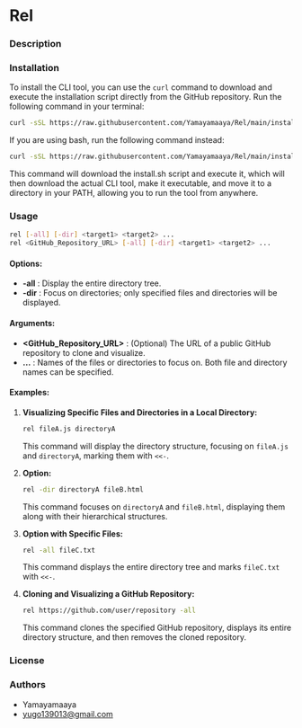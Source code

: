 # Rel

### Description

### Installation

To install the CLI tool, you can use the `curl` command to download and execute the installation script directly from the GitHub repository. Run the following command in your terminal:

```zsh
curl -sSL https://raw.githubusercontent.com/Yamayamaaya/Rel/main/install.sh | zsh

```

If you are using bash, run the following command instead:

```bash
curl -sSL https://raw.githubusercontent.com/Yamayamaaya/Rel/main/install.sh |  bash

```

This command will download the install.sh script and execute it, which will then download the actual CLI tool, make it executable, and move it to a directory in your PATH, allowing you to run the tool from anywhere.

### Usage

```bash
rel [-all] [-dir] <target1> <target2> ...
rel <GitHub_Repository_URL> [-all] [-dir] <target1> <target2> ...
```

#### **Options:**

-   **-all** : Display the entire directory tree.
-   **-dir** : Focus on directories; only specified files and directories will be displayed.

#### **Arguments:**

-   **<GitHub_Repository_URL>** : (Optional) The URL of a public GitHub repository to clone and visualize.
-   **<target1> <target2> ...** : Names of the files or directories to focus on. Both file and directory names can be specified.

#### **Examples:**

1. **Visualizing Specific Files and Directories in a Local Directory:**

    ```bash
    rel fileA.js directoryA
    ```

    This command will display the directory structure, focusing on `fileA.js` and `directoryA`, marking them with `<<-`.

2. **Option:**

    ```bash
    rel -dir directoryA fileB.html
    ```

    This command focuses on `directoryA` and `fileB.html`, displaying them along with their hierarchical structures.

3. **Option with Specific Files:**

    ```bash
    rel -all fileC.txt
    ```

    This command displays the entire directory tree and marks `fileC.txt` with `<<-`.

4. **Cloning and Visualizing a GitHub Repository:**

    ```bash
    rel https://github.com/user/repository -all
    ```

    This command clones the specified GitHub repository, displays its entire directory structure, and then removes the cloned repository.

### License

### Authors

-   Yamayamaaya
-   yugo139013@gmail.com
